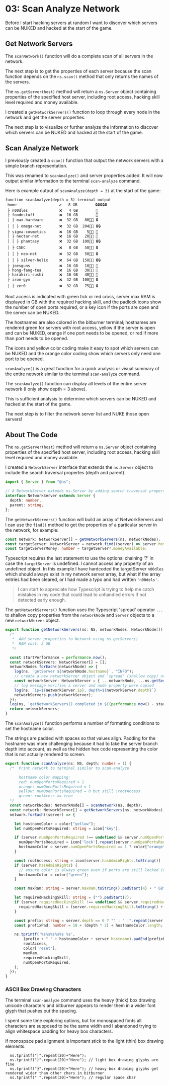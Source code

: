 # 03: Scan Analyze Network

Before I start hacking servers at random I want to discover which servers can be NUKED and hacked at the start of the game.

## Get Network Servers

The `scanNetwork()` function will do a complete scan of all servers in the network.

The next step is to get the properties of each server because the scan function depends on the `ns.scan()` method that only returns the names of the servers.

The `ns.getServer(host)` method will return a `ns.Server` object containing properties of the specified host server, including root access, hacking skill level required and money available.

I created a `getNetworkServers()` function to loop through every node in the network and get the server properties.

The next step is to visualize or further analyze the information to discover which servers can be NUKED and hacked at the start of the game.

## Scan Analyze Network

I previously created a `scan()` function that output the network servers with a simple branch representation. 

This was renamed to `scanAnalyze()` and server properties added. It will now output similar information to the terminal `scan-analyze` command. 

Here is example output of `scanAnalyze(depth = 3)` at the start of the game:

```
function scanAnalyze(depth = 3) terminal output
 home                   ✔️   8 GB        🔒🔒🔒🔒🔒
 ├ n00dles              ❌   4 GB        🔑
 ├ foodnstuff           ❌  16 GB        🔑
 │ ├ max-hardware       ❌  32 GB   80👨‍💻 🔒
 │ │ ├ omega-net        ❌  32 GB  204👨‍💻 🔒🔒
 ├ sigma-cosmetics      ❌  16 GB    5👨‍💻 🔑
 │ ├ nectar-net         ❌  16 GB   20👨‍💻 🔑
 │ │ ├ phantasy         ❌  32 GB  100👨‍💻 🔒🔒
 │ ├ CSEC               ❌   8 GB   58👨‍💻 🔒
 │ │ ├ neo-net          ❌  32 GB   50👨‍💻 🔒
 │ │ ├ silver-helix     ❌  64 GB  150👨‍💻 🔒🔒
 ├ joesguns             ❌  16 GB   10👨‍💻 🔑
 ├ hong-fang-tea        ❌  16 GB   30👨‍💻 🔑
 ├ harakiri-sushi       ❌  16 GB   40👨‍💻 🔑
 ├ iron-gym             ❌  32 GB  100👨‍💻 🔒
 │ ├ zer0               ❌  32 GB   75👨‍💻 🔒
 ```

Root access is indicated with green tick or red cross, server max RAM is displayed in GB with the required hacking skill, and the padlock icons show the number of open ports required, or a key icon if the ports are open and the server can be NUKED.

The hostnames are also colored in the bitburner terminal; hostnames are rendered green for servers with root access, yellow if the server is open and can be NUKED, orange if one port needs to be opened, or red if more than port needs to be opened.

The icons and yellow color coding make it easy to spot which servers can be NUKED and the orange color coding show which servers only need one port to be opened.

`scanAnalyze()` is a great function for a quick analysis or visual summary of the entire network similar to the  terminal `scan-analyze` command.

The `scanAnalyze()` function can display all levels of the entire server network (I only show depth = 3 above).

This is sufficient analysis to determine which servers can be NUKED and hacked at the start of the game.

The next step is to filter the network server list and NUKE those open servers!

## About The Code

The `ns.getServer(host)` method will return a `ns.Server` object containing properties of the specified host server, including root access, hacking skill level required and money available.

I created a `NetworkServer` interface that extends the `ns.Server` object to include the search traversal propertes (depth and parent). 

``` typescript
import { Server } from "@ns";

// A NetworkServer extends ns.Server by adding search traversal properties
interface NetworkServer extends Server {
  depth: number,
  parent: string,
};
```

The `getNetworkServers()` function will build an array of NetworkServers and I can use the `find()` method to get the properties of a particular server in the network, for example:

``` typescript
const network: NetworkServer[] = getNetworkServers(ns, networkNodes);
const targetServer: NetworkServer = network.find((server) => server.hostname === 'n00dles');
const targetServerMoney: number = targetServer?.moneyAvailable;
```

Typescript requires the last statement to use the optional chaining '?' in case the `targetServer` is undefined. I cannot access any property of an undefined object. In this example I have hardcoded the targetServer `n00dles` which should always exist in my network server array, but what if the array entries had been cleared, or I had made a typo and had written `'n00dels'`. 

> I can start to appreciate how Typescript is trying to help me catch mistakes in my code that could lead to unhandled errors if not detected early enough.

The `getNetworkServers()` function uses the Typescript 'spread' operator `...` to shallow copy properties from the `networkNode` and `Server` objects to a new `networkServer` object.

``` typescript
export function getNetworkServers(ns: NS, networkNodes: NetworkNode[]): NetworkServer[] {
  /*
   *  Add server properties to Network using ns.getServer()
   *  RAM cost: 2 GB
   */

  const startPerformance = performance.now();
  const networkServers: NetworkServer[] = [];
  networkNodes.forEach((networkNode) => {
    log(ns, `getServer ${networkNode.hostname}`, "INFO"); 
    // create a new networkServer object and 'spread' (shallow copy) node and server properties
    const networkServer: NetworkServer = { ...networkNode, ...ns.getServer(networkNode.hostname)};
    // log message verifies a server and node property were copied
    log(ns, `ip=${networkServer.ip}, depth=${networkServer.depth}`)
    networkServers.push(networkServer);
  });
  log(ns, `getNetworkServers() completed in ${(performance.now() - startPerformance).toFixed(2)} milliseconds`, "SUCCESS");    
  return networkServers;
}

```

The `scanAnalyze()` function performs a number of formatting conditions to set the hostname color. 

The strings are padded with spaces so that values align. Padding for the hostname was more challenging because it had to take the server branch depth into account, as well as the hidden hex code representing the color that is not actually rendered to screen.
 
``` typescript
export function scanAnalyze(ns: NS, depth: number = 1) {
  /*  Print network to terminal similar to scan-analyze

      hostname color mapping:
      red: numOpenPortsRequired > 1
      orange: numOpenPortsRequired = 1
      yellow: numOpenPortsRequired = 0 but still !rootAccess 
      green: rootAcess == true
  */  
  const networkNodes: NetworkNode[] = scanNetwork(ns, depth);
  const network: NetworkServer[] = getNetworkServers(ns, networkNodes);
  network.forEach((server) => {

    let hostnameColor = color["yellow"]; 
    let numOpenPortsRequired: string = icon['key'];

    if (server.numOpenPortsRequired !== undefined && server.numOpenPortsRequired > 0) {
      numOpenPortsRequired = icon['lock'].repeat(server.numOpenPortsRequired);
      hostnameColor = server.numOpenPortsRequired == 1 ? color["orange"] : color["red"];
    } 

    const rootAccess: string = icon[server.hasAdminRights.toString()] ;
    if (server.hasAdminRights) {
      // ensure color is always green even if ports are still locked (eg home)
      hostnameColor = color["green"];
    } 

    const maxRam: string = server.maxRam.toString().padStart(4) + " GB";

    let requiredHackingSkill: string = ("").padStart(7);
    if (server.requiredHackingSkill !== undefined && server.requiredHackingSkill > 1) {
      requiredHackingSkill = (server.requiredHackingSkill.toString() + icon['techno']).padStart(10);
    } 

    const prefix: string = server.depth == 0 ? "" : " │".repeat(server.depth-1) + " ├";
    const prefixPad: number = 18 + (depth * 2) + hostnameColor.length;   

    ns.tprintf('%s%s%s%s%s %s',
        (prefix + " " + hostnameColor + server.hostname).padEnd(prefixPad),
        rootAccess,
        color['reset'],
        maxRam,
        requiredHackingSkill,
        numOpenPortsRequired,
    );
  });
}
```

### ASCII Box Drawing Characters

The terminal `scan-analyze` command uses the heavy (thick) box drawing unicode characters and bitburner appears to render them in a wider font glyph that pushes out the spacing.

I spent some time exploring options, but for monospaced fonts all characters are supposed to be the same width and I abandoned trying to align whitespace padding for heavy box characters.

If monospace pad alignment is important stick to the light (thin) box drawing elements. 

```
  ns.tprintf("│".repeat(20)+"Here");
  ns.tprintf("├".repeat(20)+"Here"); // light box drawing glyphs are fine
  ns.tprintf("┣".repeat(20)+"Here"); // heavy box drawing glyphs get rendered wider than other chars in bitburner
  ns.tprintf(" ".repeat(20)+"Here"); // regular space char
```